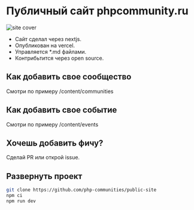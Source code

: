 # Публичный сайт phpcommunity.ru

![site cover](https://github.com/php-communities/public-site/blob/master/public/images/content/main-image.png?raw=true)

- Сайт сделал через nextjs. 
- Опубликован на vercel.
- Управляется *.md файлами.
- Контрибьтится через open source.

## Как добавить свое сообщество
Смотри по примеру /content/communities

## Как добавить свое событие
Смотри по примеру /content/events

## Хочешь добавить фичу?
Сделай PR или открой issue. 

## Развернуть проект
```sh
git clone https://github.com/php-communities/public-site
npm ci
npm run dev
```

